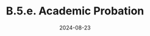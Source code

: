 ---
slug: /pages/vi-policies-for-middlebury-institute-online/vi-b-academic-policies/b-5-grades-credits-academic-policies/b-5-e-academic-probation
title: B.5.e. Academic Probation
date: 2024-08-23
---